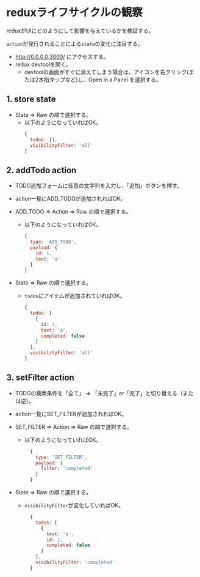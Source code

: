 # reduxライフサイクルの観察

reduxがUIにどのようにして影響を与えているかを検証する。

`action`が発行されることによる`state`の変化に注目する。

- http://0.0.0.0:3000/ にアクセスする。
- redux devtoolを開く。
  - devtoolの画面がすぐに消えてしまう場合は、アイコンを右クリック(または2本指タップなど)し、Open in a Panel を選択する。

## 1. store state

  - State => Raw の順で選択する。
    - 以下のようになっていればOK。
      ```js
      {
        todos: [],
        visibilityFilter: 'all'
      }
      ```

## 2. addTodo action

  - TODO追加フォームに任意の文字列を入力し、「追加」ボタンを押す。
  - action一覧にADD_TODOが追加されればOK。

  - ADD_TODO => Action => Raw の順で選択する。
    - 以下のようになっていればOK。
      ```js
      {
        type: 'ADD_TODO',
        payload: {
          id: 1,
          text: 'a'
        }
      }
      ```

  - State => Raw の順で選択する。
    - `todos`にアイテムが追加されていればOK。
      ```js
      {
        todos: [
          {
            id: 1,
            text: 'a',
            completed: false
          }
        ],
        visibilityFilter: 'all'
      }
      ```

## 3. setFilter action

  - TODOの検索条件を「全て」 => 「未完了」or「完了」と切り替える（または逆）。
  - action一覧にSET_FILTERが追加されればOK。

  - SET_FILTER => Action => Raw の順で選択する。
    - 以下のようになっていればOK。
      ```js
        {
          type: 'SET_FILTER',
          payload: {
            filter: 'completed'
          }
        }
      ```

  - State => Raw の順で選択する。
    - `visibilityFilter`が変化していればOK。
      ```js
        {
          todos: [
            {
              text: 'a',
              id: 1,
              completed: false
            }
          ],
          visibilityFilter: 'completed'
        }
      ```
